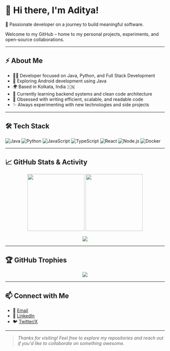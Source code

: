# 👋 Hi there, I'm Aditya!

🎯 Passionate developer on a journey to build meaningful software.

Welcome to my GitHub – home to my personal projects, experiments, and open-source collaborations.

---

## ⚡ About Me

* 👨‍💻 Developer focused on Java, Python, and Full Stack Development
* 📱 Exploring Android development using Java
* 🌍 Based in Kolkata, India 🇮🇳
* 🌱 Currently learning backend systems and clean code architecture
* 🎯 Obsessed with writing efficient, scalable, and readable code
* ✨ Always experimenting with new technologies and side projects

---

## 🛠️ Tech Stack

![Java](https://img.shields.io/badge/Java-007396?style=flat-square\&logo=java\&logoColor=white)
![Python](https://img.shields.io/badge/Python-3776AB?style=flat-square\&logo=python\&logoColor=white)
![JavaScript](https://img.shields.io/badge/JavaScript-F7DF1E?style=flat-square\&logo=javascript\&logoColor=black)
![TypeScript](https://img.shields.io/badge/TypeScript-3178C6?style=flat-square\&logo=typescript\&logoColor=white)
![React](https://img.shields.io/badge/React-61DAFB?style=flat-square\&logo=react\&logoColor=black)
![Node.js](https://img.shields.io/badge/Node.js-339933?style=flat-square\&logo=node.js\&logoColor=white)
![Docker](https://img.shields.io/badge/Docker-2496ED?style=flat-square\&logo=docker\&logoColor=white)

---

## 📈 GitHub Stats & Activity

<p align="center">
  <img src="https://github-readme-stats.vercel.app/api?username=ajstyles004&show_icons=true&theme=tokyonight&hide_border=true" height="180"/>
  <img src="https://github-readme-streak-stats.herokuapp.com/?user=ajstyles004&theme=tokyonight&hide_border=true" height="180"/>
</p>

<p align="center">
  <img src="https://github-readme-activity-graph.vercel.app/graph?username=ajstyles004&theme=tokyo-night&hide_border=true"/>
</p>

---

## 🏆 GitHub Trophies

<p align="center">
  <img src="https://github-profile-trophy.vercel.app/?username=ajstyles004&theme=tokyonight&no-frame=true&row=1&column=6"/>
</p>

---

## 📫 Connect with Me

* 📧 [Email](mailto:adityajha0456@gmail.com)
* 💼 [LinkedIn](https://linkedin.com/in/aditya-jha004)
* 🐦 [Twitter/X](https://twitter.com/ajstyles_04)

---

> *Thanks for visiting! Feel free to explore my repositories and reach out if you'd like to collaborate on something awesome.*
